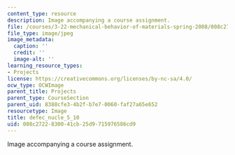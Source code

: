```yaml
---
content_type: resource
description: Image accompanying a course assignment.
file: /courses/3-22-mechanical-behavior-of-materials-spring-2008/008c2722830041cb25d9715976586cd9_defec_nucle_5_10.jpg
file_type: image/jpeg
image_metadata:
  caption: ''
  credit: ''
  image-alt: ''
learning_resource_types:
- Projects
license: https://creativecommons.org/licenses/by-nc-sa/4.0/
ocw_type: OCWImage
parent_title: Projects
parent_type: CourseSection
parent_uid: 8388cfe3-4b2f-b7e7-0060-faf27a65e652
resourcetype: Image
title: defec_nucle_5_10
uid: 008c2722-8300-41cb-25d9-715976586cd9
---
```

Image accompanying a course assignment.